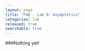 ```yaml
---
layout: page
title: "FAQ - Lab 9: Asymptotics"
categories: lab
released: true
searchable: true
---
```

###Nothing yet!
